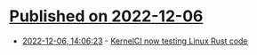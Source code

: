 # [Published on 2022-12-06](index.md)

* [2022-12-06, 14:06:23](https://lobste.rs/s/impz45/kernelci_now_testing_linux_rust_code) - [KernelCI now testing Linux Rust code](https://www.collabora.com/news-and-blog/news-and-events/kernelci-now-testing-linux-rust-code.html)
